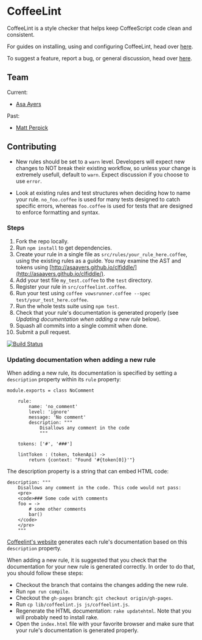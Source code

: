 CoffeeLint
==========

CoffeeLint is a style checker that helps keep CoffeeScript code
clean and consistent.

For guides on installing, using and configuring CoffeeLint, head over
[here](http://www.coffeelint.org).

To suggest a feature, report a bug, or general discussion, head over
[here](http://github.com/clutchski/coffeelint/issues/).

## Team

Current:

- [Asa Ayers](https://github.com/AsaAyers)

Past:

- [Matt Perpick](https://github.com/clutchski)

## Contributing

* New rules should be set to a `warn` level. Developers will expect new changes to NOT break their existing workflow, so unless your change is extremely usefull, default to `warn`. Expect discussion if you choose to use `error`.

* Look at existing rules and test structures when deciding how to name your rule. `no_foo.coffee` is used for many tests designed to catch specific errors, whereas `foo.coffee` is used for tests that are designed to enforce formatting and syntax.

### Steps

1. Fork the repo locally.
2. Run `npm install` to get dependencies.
3. Create your rule in a single file as `src/rules/your_rule_here.coffee`, using the existing
   rules as a guide.
   You may examine the AST and tokens using 
   [http://asaayers.github.io/clfiddle/](http://asaayers.github.io/clfiddle/).
4. Add your test file `my_test.coffee` to the `test` directory.
5. Register your rule in `src/coffeelint.coffee`.
6. Run your test using `coffee vowsrunner.coffee --spec test/your_test_here.coffee`.
7. Run the whole tests suite using `npm test`.
8. Check that your rule's documentation is generated properly (see _Updating documentation when
adding a new rule_ below).
9. Squash all commits into a single commit when done.
10. Submit a pull request.

[![Build Status](https://secure.travis-ci.org/clutchski/coffeelint.png)](http://travis-ci.org/clutchski/coffeelint)

### Updating documentation when adding a new rule

When adding a new rule, its documentation is specified by setting a
`description` property within its `rule` property:
```
module.exports = class NoComment

    rule:
        name: 'no_comment'
        level: 'ignore'
        message: 'No comment'
        description: """
            Disallows any comment in the code
            """

    tokens: ['#', '###']

    lintToken : (token, tokenApi) ->
		return {context: "Found '#{token[0]}'"}
```

The description property is a string that can embed HTML code:
```
description: """
	Disallows any comment in the code. This code would not pass:
	<pre>
	<code>### Some code with comments
	foo = ->
		# some other comments
		bar()
	</code>
	</pre>
	"""
```
[Coffeelint's website](http://www.coffeelint.org/) generates each
rule's documentation based on this `description` property.

When adding a new rule, it is suggested that you check that the documentation
for your new rule is generated correctly. In order to do that, you should
follow these steps:
* Checkout the branch that contains the changes adding the new rule.
* Run `npm run compile`.
* Checkout the `gh-pages` branch: `git checkout origin/gh-pages`.
* Run `cp lib/coffeelint.js js/coffeelint.js`.
* Regenerate the HTML documentation: `rake updatehtml`. Note that you will
probably need to install rake.
* Open the `index.html` file with your favorite browser and make sure that your
rule's documentation is generated properly.

